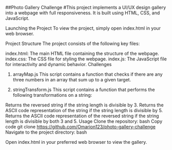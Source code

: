 ##Photo Gallery Challenge
#This project implements a UI/UX design gallery into a webpage with full responsiveness. It is built using HTML, CSS, and JavaScript.

Launching the Project
To view the project, simply open index.html in your web browser.

Project Structure
The project consists of the following key files:

index.html: The main HTML file containing the structure of the webpage.
index.css: The CSS file for styling the webpage.
index.js: The JavaScript file for interactivity and dynamic behavior.
Challenges

1. arrayMap.js
   This script contains a function that checks if there are any three numbers in an array that sum up to a given target.

2. stringTransform.js
   This script contains a function that performs the following transformations on a string:

Returns the reversed string if the string length is divisible by 3.
Returns the ASCII code representation of the string if the string length is divisible by 5.
Returns the ASCII code representation of the reversed string if the string length is divisible by both 3 and 5.
Usage
Clone the repository:
bash
Copy code
git clone https://github.com/Omarion123/photo-gallery-challenge
Navigate to the project directory:
bash

Open index.html in your preferred web browser to view the gallery.
